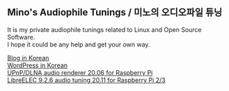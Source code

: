 ## Mino's Audiophile Tunings / 미노의 오디오파일 튜닝

It is my private audiophile tunings related to Linux and Open Source Software.  
I hope it could be any help and get your own way.

[Blog in Korean](http://blog.naver.com/parkmino45)  
[WordPress in Korean](https://mino170001903.wordpress.com/)  
[UPnP/DLNA audio renderer 20.06 for Raspberry Pi](https://drive.google.com/file/d/1XfZNM2vw8UsSDrX4kKjDcJNi0E8DtUw8)  
[LibreELEC 9.2.6 audio tuning 20.11 for Raspberry Pi 2/3](https://drive.google.com/file/d/15BD2QacZr9HkTbaMgpBgAPSRQeZnoWQc)
